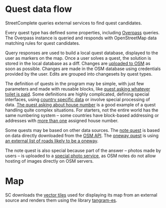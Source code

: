 # Quest data flow

StreetComplete queries external services to find quest candidates.

Every quest type has defined some properties, including [Overpass](https://wiki.openstreetmap.org/wiki/Overpass_API) queries. The Overpass instance is queried and responds with OpenStreetMap data matching rules for quest candidates.

Query responses are used to build a local quest database, displayed to the user as markers on the map. Once a user solves a quest, the solution is stored in the local database as a diff. Changes are [uploaded to OSM](https://wiki.openstreetmap.org/wiki/API_v0.6) as soon as possible. Changes are made in the OSM database using credentials provided by the user. Edits are grouped into changesets by quest types.

The definition of quests in the program may be simple, with just few parameters and made with reusable blocks, like [quest asking whatever toilet is paid](https://github.com/westnordost/StreetComplete/blob/master/app/src/main/java/de/westnordost/streetcomplete/quests/toilets_fee/AddToiletsFee.kt). Some definitions are highly complicated, defining special interfaces, using [country specific data](https://github.com/westnordost/StreetComplete/tree/master/res/country_metadata) or involve special processing of data. [The quest asking about house number](https://github.com/westnordost/StreetComplete/tree/master/app/src/main/java/de/westnordost/streetcomplete/quests/housenumber) is a good example of a quest handling quite complex situations. For starters, not the entire world has the same numbering system – some countries have block-based addressing or addresses with [more than one](https://wiki.openstreetmap.org/wiki/Key:addr:conscriptionnumber) assigned house number.

Some quests may be based on other data sources. The [note quest](https://github.com/westnordost/StreetComplete/tree/master/app/src/main/java/de/westnordost/streetcomplete/quests/note_discussion) is based on data directly downloaded from the [OSM API](https://wiki.openstreetmap.org/wiki/API_v0.6#Map_Notes_API). The [oneway quest](https://github.com/westnordost/StreetComplete/tree/master/app/src/main/java/de/westnordost/streetcomplete/quests/oneway) is using [an external list of roads likely to be a oneway](https://github.com/ENT8R/oneway-data-api).

The note quest is also special because part of the answer – photos made by users – is uploaded to a [special photo service](https://github.com/exploide/sc-photo-service), as OSM notes do not allow hosting of images directly on OSM servers.

# Map

SC downloads the [vector tiles](https://github.com/tilezen/vector-datasource) used for displaying its map from an external source and renders them using the library [tangram-es](https://github.com/tangrams/tangram-es).

